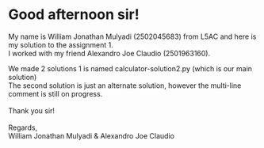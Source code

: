 <h1>Good afternoon sir!</h1>

My name is William Jonathan Mulyadi (2502045683) from L5AC and here is my solution to the assignment 1. <br>
I worked with my friend Alexandro Joe Claudio (2501963160).<br>

<nr>
We made 2 solutions 1 is named calculator-solution2.py (which is our main solution) <br>
The second solution is just an alternate solution, however the multi-line comment is still on progress.<br>


<br>
Thank you sir!<br>
<br>
Regards, <br>
William Jonathan Mulyadi & Alexandro Joe Claudio<br>
